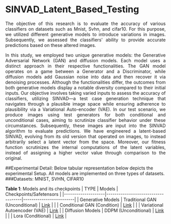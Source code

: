 # SINVAD_Latent_Based_Testing
  <p align="justify">The objective of this research is to evaluate the accuracy of various classifiers on datasets such as Mnist, Svhn, and cifar10. For this purpose, we utilized different generative models to introduce variations in images. Subsequently, we assessed the classifiers' ability to provide accurate predictions based on these altered images.</p>
   <p align="justify">In this study, we employed two unique generative models: the Generative Adversarial Network (GAN) and diffusion models. Each model uses a distinct approach in their respective functionalities. The GAN model operates on a game between a Generator and a Discriminator, while diffusion models add Gaussian noise into data and then recover it via denoising processes. Although the functionalities differ, the outcomes from both generative models display a notable diversity compared to their initial inputs. Our objective involves taking varied inputs to assess the accuracy of classifiers, utilizing SINVAD—a test case generation technique that navigates through a plausible image space while ensuring adherence to plausibility via a Variational Auto-encoder (VAE). In our test scenario, we produce images using test generators for both conditional and unconditional cases, aiming to scrutinize classifier behavior under these circumstances. Subsequently, these images are input into the SINVAD algorithm to evaluate predictions. We have engineered a latent-based SINVAD, evolving from its old version that operated on images, to instead arbitrarily select a latent vector from the space. Moreover, our fitness function scrutinizes the internal computations of the latent variables, instead of assigning a higher vector value through comparison to the original.</p>
##Experimental Detail: 
  Below tabular representation below depicts the experimental Setup. All models are implemented on three types of datasets. 
###Datasets:
  MNIST, SVHN, CIFAR10
  
**Table 1**: Models and its checkpoints 
|    TYPE            |         Models                     | Checkpoints/Safetensors |
|--------------------|------------------------------------|-------------------------|
| Generative Models  | Traditional GAN  (Unconditional)   |    [Link](#)            |
|                    | Conditional GAN  (Condition)       |    [Link](#)            |
|                    | Variational Autoencoder (VAE)      |    [Link](#)            |
| Diffusion Models   | DDPM       (Unconditional)         |    [Link](#)            |
|                    | Lora       (Conditional)           |    [Link](#)            |


